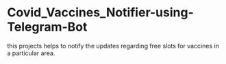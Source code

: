 # Covid_Vaccines_Notifier-using-Telegram-Bot
this projects helps to notify the updates regarding free slots for vaccines in a particular area.
